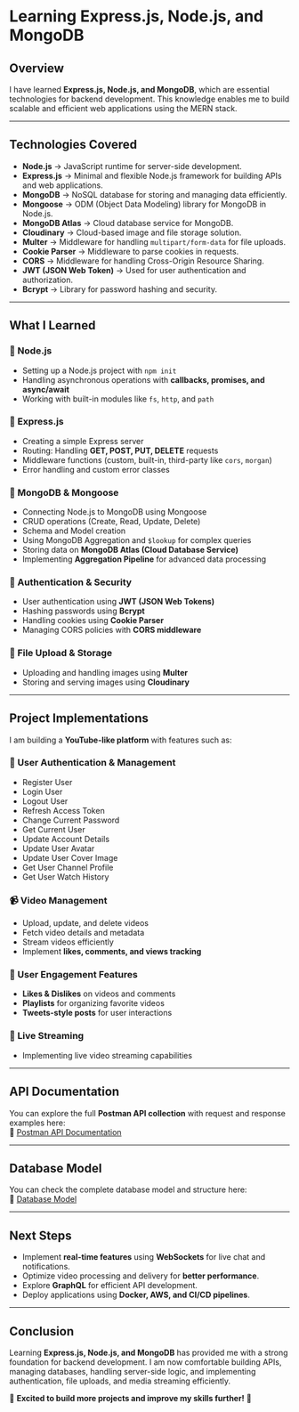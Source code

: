 # Learning Express.js, Node.js, and MongoDB

## Overview

I have learned **Express.js, Node.js, and MongoDB**, which are essential technologies for backend development. This knowledge enables me to build scalable and efficient web applications using the MERN stack.

---

## Technologies Covered

- **Node.js** → JavaScript runtime for server-side development.
- **Express.js** → Minimal and flexible Node.js framework for building APIs and web applications.
- **MongoDB** → NoSQL database for storing and managing data efficiently.
- **Mongoose** → ODM (Object Data Modeling) library for MongoDB in Node.js.
- **MongoDB Atlas** → Cloud database service for MongoDB.
- **Cloudinary** → Cloud-based image and file storage solution.
- **Multer** → Middleware for handling `multipart/form-data` for file uploads.
- **Cookie Parser** → Middleware to parse cookies in requests.
- **CORS** → Middleware for handling Cross-Origin Resource Sharing.
- **JWT (JSON Web Token)** → Used for user authentication and authorization.
- **Bcrypt** → Library for password hashing and security.

---

## What I Learned

### 🔹 Node.js

- Setting up a Node.js project with `npm init`
- Handling asynchronous operations with **callbacks, promises, and async/await**
- Working with built-in modules like `fs`, `http`, and `path`

### 🔹 Express.js

- Creating a simple Express server
- Routing: Handling **GET, POST, PUT, DELETE** requests
- Middleware functions (custom, built-in, third-party like `cors`, `morgan`)
- Error handling and custom error classes

### 🔹 MongoDB & Mongoose

- Connecting Node.js to MongoDB using Mongoose
- CRUD operations (Create, Read, Update, Delete)
- Schema and Model creation
- Using MongoDB Aggregation and `$lookup` for complex queries
- Storing data on **MongoDB Atlas (Cloud Database Service)**
- Implementing **Aggregation Pipeline** for advanced data processing

### 🔹 Authentication & Security

- User authentication using **JWT (JSON Web Tokens)**
- Hashing passwords using **Bcrypt**
- Handling cookies using **Cookie Parser**
- Managing CORS policies with **CORS middleware**

### 🔹 File Upload & Storage

- Uploading and handling images using **Multer**
- Storing and serving images using **Cloudinary**

---

## Project Implementations

I am building a **YouTube-like platform** with features such as:

### 🔐 User Authentication & Management

- Register User
- Login User
- Logout User
- Refresh Access Token
- Change Current Password
- Get Current User
- Update Account Details
- Update User Avatar
- Update User Cover Image
- Get User Channel Profile
- Get User Watch History

### 📹 Video Management

- Upload, update, and delete videos
- Fetch video details and metadata
- Stream videos efficiently
- Implement **likes, comments, and views tracking**

### 💬 User Engagement Features

- **Likes & Dislikes** on videos and comments
- **Playlists** for organizing favorite videos
- **Tweets-style posts** for user interactions

### 🔴 Live Streaming

- Implementing live video streaming capabilities

---

## API Documentation

You can explore the full **Postman API collection** with request and response examples here:  
🔗 [Postman API Documentation](https://documenter.getpostman.com/view/40884675/2sB2cVeMHV)

---

## Database Model

You can check the complete database model and structure here:  
📘 [Database Model](https://app.eraser.io/workspace/YtPqZ1VogxGy1jzIDkzj)

---

## Next Steps

- Implement **real-time features** using **WebSockets** for live chat and notifications.
- Optimize video processing and delivery for **better performance**.
- Explore **GraphQL** for efficient API development.
- Deploy applications using **Docker, AWS, and CI/CD pipelines**.

---

## Conclusion

Learning **Express.js, Node.js, and MongoDB** has provided me with a strong foundation for backend development. I am now comfortable building APIs, managing databases, handling server-side logic, and implementing authentication, file uploads, and media streaming efficiently.

📌 **Excited to build more projects and improve my skills further!** 🚀

